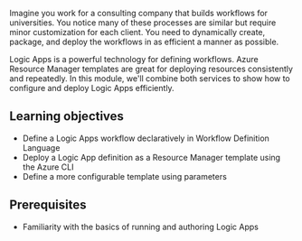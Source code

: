 
Imagine you work for a consulting company that builds workflows for universities. You notice many of these processes are similar but require minor customization for each client. You need to dynamically create, package, and deploy the workflows in as efficient a manner as possible.

Logic Apps is a powerful technology for defining workflows. Azure Resource Manager templates are great for deploying resources consistently and repeatedly. In this module, we'll combine both services to show how to configure and deploy Logic Apps efficiently.

## Learning objectives

- Define a Logic Apps workflow declaratively in Workflow Definition Language 
- Deploy a Logic App definition as a Resource Manager template using the Azure CLI
- Define a more configurable template using parameters

## Prerequisites

- Familiarity with the basics of running and authoring Logic Apps
